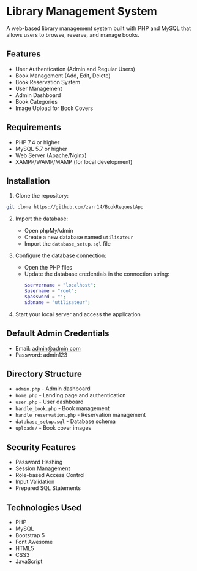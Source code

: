 # Library Management System

A web-based library management system built with PHP and MySQL that allows users to browse, reserve, and manage books.

## Features

- User Authentication (Admin and Regular Users)
- Book Management (Add, Edit, Delete)
- Book Reservation System
- User Management
- Admin Dashboard
- Book Categories
- Image Upload for Book Covers

## Requirements

- PHP 7.4 or higher
- MySQL 5.7 or higher
- Web Server (Apache/Nginx)
- XAMPP/WAMP/MAMP (for local development)

## Installation

1. Clone the repository:
```bash
git clone https://github.com/zarr14/BookRequestApp
```

2. Import the database:
   - Open phpMyAdmin
   - Create a new database named `utilisateur`
   - Import the `database_setup.sql` file

3. Configure the database connection:
   - Open the PHP files
   - Update the database credentials in the connection string:
     ```php
     $servername = "localhost";
     $username = "root";
     $password = "";
     $dbname = "utilisateur";
     ```

4. Start your local server and access the application

## Default Admin Credentials

- Email: admin@admin.com
- Password: admin123

## Directory Structure

- `admin.php` - Admin dashboard
- `home.php` - Landing page and authentication
- `user.php` - User dashboard
- `handle_book.php` - Book management
- `handle_reservation.php` - Reservation management
- `database_setup.sql` - Database schema
- `uploads/` - Book cover images

## Security Features

- Password Hashing
- Session Management
- Role-based Access Control
- Input Validation
- Prepared SQL Statements

## Technologies Used

- PHP
- MySQL
- Bootstrap 5
- Font Awesome
- HTML5
- CSS3
- JavaScript 
